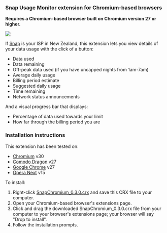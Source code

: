 ### Snap Usage Monitor extension for Chromium-based browsers

**Requires a Chromium-based browser built on Chromium version 27 or higher.**

![](http://iforce.co.nz/i/ff1x3gvo.dgz.png)

If [Snap](http://www.snap.net.nz/) is your ISP in New Zealand, this extension lets you view details of your data usage with the click of a button:
* Data used
* Data remaining
* Off-peak data used (if you have uncapped nights from 1am-7am)
* Average daily usage
* Billing period estimate
* Suggested daily usage
* Time remaining
* Network status announcements

And a visual progress bar that displays:
* Percentage of data used towards your limit
* How far through the billing period you are

### Installation instructions

This extension has been tested on:
* [Chromium](https://download-chromium.appspot.com/) v30
* [Comodo Dragon](http://www.comodo.com/home/browsers-toolbars/browser.php) v27
* [Google Chrome](https://www.google.com/intl/en/chrome/browser/) v27
* [Opera Next](http://www.opera.com/developer/next) v15

To install:

1. Right-click [SnapChromium_0.3.0.crx](https://github.com/ChrisNZL/snap-chromium/raw/master/releases/SnapChromium_0.3.0.crx) and save this CRX file to your computer.
2. Open your Chromium-based browser's extensions page.
3. Click and drag the downloaded SnapChromium_0.3.0.crx file from your computer to your browser's extensions page; your browser will say "Drop to install".
4. Follow the installation prompts.



